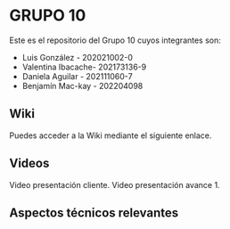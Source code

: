 # GRUPO 10
Este es el repositorio del Grupo 10 cuyos integrantes son:
- Luis González - 202021002-0
- Valentina Ibacache- 202173136-9
- Daniela Aguilar - 202111060-7
- Benjamín Mac-kay - 202204098


## Wiki
Puedes acceder a la Wiki mediante el siguiente enlace.

## Videos
Video presentación cliente.
Video presentación avance 1.

## Aspectos técnicos relevantes


